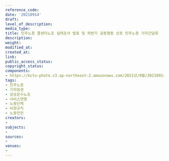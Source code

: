 ```yaml
---
reference_code: 
date: '20210914'
draft: 
level_of_description: 
media_type: 
title: 민주노총 콜센터노조 실태조사 발표 및 하반기 공동행동 선포 민주노총 기자간담회
description: 
weight: 
modified_at: 
created_at: 
link: 
public_access_status: 
copyright_status: 
components:
- https://kctu-photo.s3.ap-northeast-2.amazonaws.com/2021년/9월/20210914-민주노총+콜센터노조+실태조사+발표+및+하반기+공동행동+선포+민주노총+기자간담회_민주노총_기자회견_공공운수노조_서비스연맹_노동단체_비정규직_노동안전/_5D41627.jpg
tags:
- 민주노총
- 기자회견
- 공공운수노조
- 서비스연맹
- 노동단체
- 비정규직
- 노동안전
creators:
- 
subjects:
- 
sources:
- 
venues:
- 
---
```

